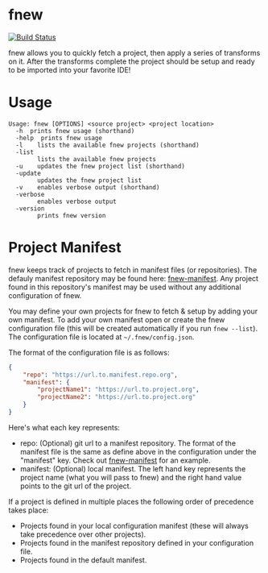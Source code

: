 # fnew
[![Build Status](https://travis-ci.com/ncipollo/fnew.svg?branch=master)](https://travis-ci.com/ncipollo/fnew)

fnew allows you to quickly fetch a project, then apply a series of transforms on it. After the transforms complete the project should be setup and ready to be imported into your favorite IDE!

# Usage
```
Usage: fnew [OPTIONS] <source project> <project location>
  -h  prints fnew usage (shorthand)
  -help  prints fnew usage
  -l	lists the available fnew projects (shorthand)
  -list
    	lists the available fnew projects
  -u	updates the fnew project list (shorthand)
  -update
    	updates the fnew project list
  -v	enables verbose output (shorthand)
  -verbose
    	enables verbose output
  -version
    	prints fnew version
```

# Project Manifest

fnew keeps track of projects to fetch in manifest files (or repositories). The defauly manifest repository may be found here: 
[fnew-manifest](https://github.com/file-new/fnew-manifest). Any project found in this repository's manifest may be used without any additional configuration of fnew.

You may define your own projects for fnew to fetch & setup by adding your own manifest. To add your own manifest open or create the fnew configuration file (this will be created automatically if you run `fnew --list`). The configuration file is located at `~/.fnew/config.json`.

The format of the configuration file is as follows:
```json
{
    "repo": "https://url.to.manifest.repo.org",
    "manifest": {
        "projectName1": "https://url.to.project.org",
        "projectName2": "https://url.to.project.org"
    }
}
```
Here's what each key represents:
* repo: (Optional) git url to a manifest repository. The format of the manifest file is the same as define above in the configuration under the "manifest" key. Check out [fnew-manifest](https://github.com/file-new/fnew-manifest) for an example.
* manifest: (Optional) local manifest. The left hand key represents the project name (what you will pass to fnew) and the right hand value points to the git url of the project.

If a project is defined in multiple places the following order of precedence takes place:
* Projects found in your local configuration manifest (these will always take precedence over other projects).
* Projects found in the manifest repository defined in your configuration file.
* Projects found in the default manifest.
